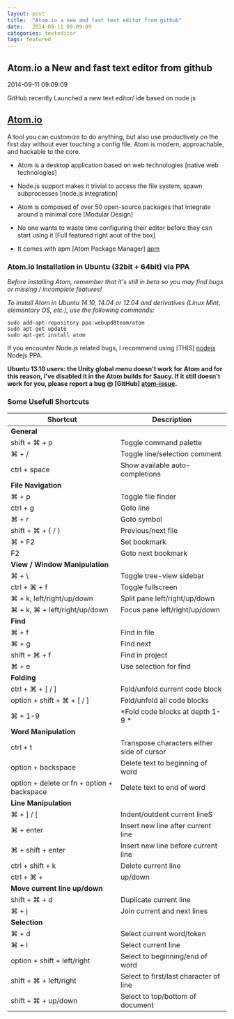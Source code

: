 ```yaml
---
layout: post
title:  "Atom.io a new and fast text editor from github"
date:   2014-09-11 09:09:09
categories: texteditor
tags: featured
---
```

<div class="hero" style="background-image: url(../blog/images/window.jpeg);"></div>
<section class="container content">
   <div class="title">
        <h1>Atom.io a New and fast text editor from github</h1>
        <div class="when">2014-09-11 09:09:09</div>
    </div>
<p>
GitHub recently Launched a new text editor/ ide based on node js
<a href="https://atom.io/"><h2>Atom.io</h2></a>
A tool you can customize to do anything, but also use productively on the first
day without ever touching a config file. Atom is modern, approachable,
and hackable to the core.
<br/>
</p>


* Atom is a desktop application based on web technologies [native web technologies]


* Node.js support makes it trivial to access the file system, spawn subprocesses
[node.js integration]


* Atom is composed of over 50 open-source packages that integrate around a minimal core
[Modular Design]


* No one wants to waste time configuring their editor before they can start using it
[Full featured right aout of the box]


* It comes with apm [Atom Package Manager] [apm]

### Atom.io Installation in Ubuntu (32bit + 64bit) via PPA


*Before installing Atom, remember that it's still in beta so you may find
bugs or missing / incomplete features!*

*To install Atom in Ubuntu 14.10, 14.04 or 12.04 and derivatives
(Linux Mint, elementary OS, etc.), use the following commands:*

    sudo add-apt-repository ppa:webupd8team/atom
    sudo apt-get update
    sudo apt-get install atom

If you encounter Node.js related bugs, I recommend using [THIS] [nodejs] Nodejs PPA.

**Ubuntu 13.10 users: the Unity global menu doesn't work for Atom and for this
reason, I've disabled it in the Atom builds for Saucy. If it still doesn't work
for you, please report a bug @ [GitHub] [atom-issue].**

### Some Usefull Shortcuts
  Shortcut | Description
  ------------ | -------------
**General** |
  shift + &#8984; + p | Toggle command palette
  &#8984; + / | Toggle line/selection comment
  ctrl + space | Show available auto-completions
**File Navigation** |
  &#8984; + p | Toggle file finder
  ctrl + g | Goto line
  &#8984; + r | Goto symbol
  shift + &#8984; + { / } | Previous/next file
  &#8984; + F2 | Set bookmark
  F2 | Goto next bookmark
**View / Window Manipulation** |
  &#8984; + \ | Toggle tree-view sidebar
  ctrl + &#8984; + f | Toggle fullscreen
  &#8984; + k, left/right/up/down | Split pane left/right/up/down
  &#8984; + k, &#8984; + left/right/up/down | Focus pane left/right/up/down
**Find** |
  &#8984; + f | Find in file
  &#8984; + g | Find next
  shift + &#8984; + f | Find in project
  &#8984; + e | Use selection for find
**Folding** |
  ctrl + &#8984; + [ / ] | Fold/unfold current code block
  option + shift + &#8984; + [ / ] | Fold/unfold all code blocks
  &#8984; + 1-9 | *Fold code blocks at depth 1-9 *
**Word Manipulation** |
  ctrl + t| Transpose characters either side of cursor
  option + backspace | Delete text to beginning of word
  option + delete or fn + option + backspace| Delete text to end of word
**Line Manipulation** |
  &#8984; + ] / [ | Indent/outdent current lineS
  &#8984; + enter | Insert new line after current line
  &#8984; + shift + enter | Insert new line before current line
  ctrl + shift + k | Delete current line
  ctrl + &#8984; +|  up/down
**Move current line up/down** |
  shift + &#8984; + d| Duplicate current line
  &#8984; + j | Join current and next lines
**Selection**  |
  &#8984; + d | Select current word/token
  &#8984; + l | Select current line
  option + shift + left/right | Select to beginning/end of word
  shift + &#8984; + left/right | Select to first/last character of line
  shift + &#8984; + up/down | Select to top/bottom of document



[apm]: https://atom.io/packages/
[nodejs]: https://launchpad.net/~chris-lea/+archive/node.js/
[atom-issue]: https://github.com/atom/atom/issues
